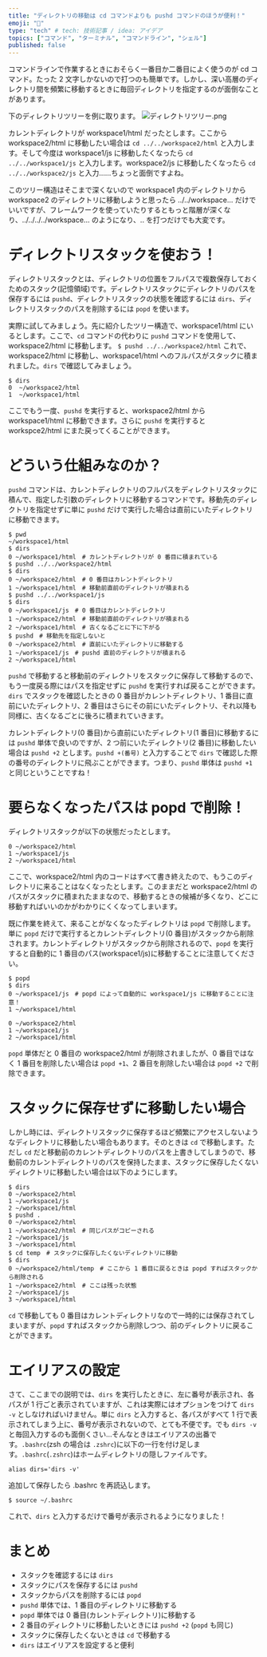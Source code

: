 ```yaml
---
title: "ディレクトリの移動は cd コマンドよりも pushd コマンドのほうが便利！"
emoji: "👏"
type: "tech" # tech: 技術記事 / idea: アイデア
topics: ["コマンド", "ターミナル", "コマンドライン", "シェル"]
published: false
---
```


コマンドラインで作業するときにおそらく一番目か二番目によく使うのが cd コマンド。たった 2 文字しかないので打つのも簡単です。しかし、深い高層のディレクトリ間を頻繁に移動するときに毎回ディレクトリを指定するのが面倒なことがあります。

下のディレクトリツリーを例に取ります。
![ディレクトリツリー.png](https://qiita-image-store.s3.amazonaws.com/0/113895/2b35d7ed-c0bc-bd3f-102b-0c9cbcac89cb.png)

カレントディレクトリが workspace1/html だったとします。ここから workspace2/html に移動したい場合は `cd ../../workspace2/html` と入力します。そして今度は workspace1/js に移動したくなったら `cd ../../workspace1/js` と入力します。workspace2/js に移動したくなったら `cd ../../workspace2/js` と入力……ちょっと面倒ですよね。

このツリー構造はそこまで深くないので workspace1 内のディレクトリから workspace2 のディレクトリに移動しようと思ったら ../../workspace... だけでいいですが、フレームワークを使っていたりするともっと階層が深くなり、../../../../workspace... のようになり、.. を打つだけでも大変です。

# ディレクトリスタックを使おう！
ディレクトリスタックとは、ディレクトリの位置をフルパスで複数保存しておくためのスタック(記憶領域)です。ディレクトリスタックにディレクトリのパスを保存するには `pushd`、ディレクトリスタックの状態を確認するには `dirs`、ディレクトリスタックのパスを削除するには `popd` を使います。

実際に試してみましょう。先に紹介したツリー構造で、workspace1/html にいるとします。ここで、`cd` コマンドの代わりに `pushd` コマンドを使用して、workspace2/html に移動します。
`$ pushd ../../workspace2/html`
これで、workspace2/html に移動し、workspace1/html へのフルパスがスタックに積まれました。`dirs` で確認してみましょう。

```
$ dirs
0  ~/workspace2/html
1  ~/workspace1/html
```
ここでもう一度、`pushd` を実行すると、workspace2/html から workspace1/html に移動できます。さらに `pushd` を実行すると workspce2/html にまた戻ってくることができます。

# どういう仕組みなのか？
`pushd` コマンドは、カレントディレクトリのフルパスをディレクトリスタックに積んで、指定した引数のディレクトリに移動するコマンドです。移動先のディレクトリを指定せずに単に `pushd` だけで実行した場合は直前にいたディレクトリに移動できます。

```
$ pwd
~/workspace1/html
$ dirs
0 ~/workspace1/html　# カレントディレクトリが 0 番目に積まれている
$ pushd ../../workspace2/html
$ dirs
0 ~/workspace2/html　# 0 番目はカレントディレクトリ
1 ~/workspace1/html　# 移動前直前のディレクトリが積まれる
$ pushd ../../workspace1/js
$ dirs
0 ~/workspace1/js　# 0 番目はカレントディレクトリ
1 ~/workspace2/html　# 移動前直前のディレクトリが積まれる
2 ~/workspace1/html　# 古くなるごとに下に下がる
$ pushd　# 移動先を指定しないと
0 ~/workspace2/html　# 直前にいたディレクトリに移動する
1 ~/workspace1/js　# pushd 直前のディレクトリが積まれる
2 ~/workspace1/html
```

`pushd` で移動すると移動前のディレクトリをスタックに保存して移動するので、もう一度戻る際にはパスを指定せずに `pushd` を実行すれば戻ることができます。`dirs` でスタックを確認したときの 0 番目がカレントディレクトリ、1 番目に直前にいたディレクトリ、2 番目はさらにその前にいたディレクトリ、それ以降も同様に、古くなるごとに後ろに積まれていきます。

カレントディレクトリ(0 番目)から直前にいたディレクトリ(1 番目)に移動するには `pushd` 単体で良いのですが、2 つ前にいたディレクトリ(2 番目)に移動したい場合は `pushd +2` とします。`pushd +(番号)` と入力することで `dirs` で確認した際の番号のディレクトリに飛ぶことができます。つまり、`pushd` 単体は `pushd +1` と同じということですね！

# 要らなくなったパスは popd で削除！
ディレクトリスタックが以下の状態だったとします。

```
0 ~/workspace2/html
1 ~/workspace1/js
2 ~/workspace1/html
```
ここで、workspace2/html 内のコードはすべて書き終えたので、もうこのディレクトリに来ることはなくなったとします。このままだと workspace2/html のパスがスタックに積まれたままなので、移動するときの候補が多くなり、どこに移動すればいいのかがわかりにくくなってしまいます。

既に作業を終えて、来ることがなくなったディレクトリは `popd` で削除します。単に `popd` だけで実行するとカレントディレクトリ(0 番目)がスタックから削除されます。カレントディレクトリがスタックから削除されるので、`popd` を実行すると自動的に 1 番目のパス(workspace1/js)に移動することに注意してください。

```
$ popd
$ dirs
0 ~/workspace1/js　# popd によって自動的に workspace1/js に移動することに注意！
1 ~/workspace1/html
```

```
0 ~/workspace2/html
1 ~/workspace1/js
2 ~/workspace1/html
```
`popd` 単体だと 0 番目の workspace2/html が削除されましたが、0 番目ではなく 1 番目を削除したい場合は `popd +1`、2 番目を削除したい場合は `popd +2` で削除できます。

# スタックに保存せずに移動したい場合
しかし時には、ディレクトリスタックに保存するほど頻繁にアクセスしないようなディレクトリに移動したい場合もあります。そのときは `cd` で移動します。ただし `cd` だと移動前のカレントディレクトリのパスを上書きしてしまうので、移動前のカレントディレクトリのパスを保持したまま、スタックに保存したくないディレクトリに移動したい場合は以下のようにします。

```
$ dirs
0 ~/workspace2/html
1 ~/workspace1/js
2 ~/workspace1/html
$ pushd .
0 ~/workspace2/html
1 ~/workspace2/html　# 同じパスがコピーされる
2 ~/workspace1/js
3 ~/workspace1/html
$ cd temp　# スタックに保存したくないディレクトリに移動
$ dirs
0 ~/workspace2/html/temp　# ここから 1 番目に戻るときは popd すればスタックから削除される
1 ~/workspace2/html　# ここは残った状態
2 ~/workspace1/js
3 ~/workspace1/html
```

`cd` で移動しても 0 番目はカレントディレクトリなので一時的には保存されてしまいますが、`popd` すればスタックから削除しつつ、前のディレクトリに戻ることができます。

# エイリアスの設定
さて、ここまでの説明では、`dirs` を実行したときに、左に番号が表示され、各パスが 1 行ごと表示されていますが、これは実際にはオプションをつけて `dirs -v` としなければいけません。単に `dirs` と入力すると、各パスがすべて 1 行で表示されてしまう上に、番号が表示されないので、とても不便です。でも `dirs -v` と毎回入力するのも面倒くさい…そんなときはエイリアスの出番です。`.bashrc`(zsh の場合は `.zshrc`)に以下の一行を付け足します。`.bashrc`(`.zshrc`)はホームディレクトリの隠しファイルです。

```lang:.bashrc
alias dirs='dirs -v'
```
追加して保存したら .bashrc を再読込します。

`$ source ~/.bashrc`

これで、`dirs` と入力するだけで番号が表示されるようになりました！

# まとめ
- スタックを確認するには `dirs`
- スタックにパスを保存するには `pushd`
- スタックからパスを削除するには `popd`
- `pushd` 単体では、1 番目のディレクトリに移動する
- `popd` 単体では 0 番目(カレントディレクトリ)に移動する
- 2 番目のディレクトリに移動したいときには `pushd +2` (`popd` も同じ)
- スタックに保存したくないときは `cd` で移動する
- `dirs` はエイリアスを設定すると便利
